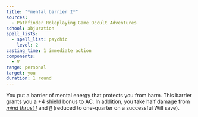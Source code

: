 ```yaml
---
title: "*mental barrier I*"
sources:
  - Pathfinder Roleplaying Game Occult Adventures
school: abjuration
spell_lists:
  - spell_list: psychic
    level: 2
casting_time: 1 immediate action
components:
  - V
range: personal
target: you
duration: 1 round
---
```


You put a barrier of mental energy that protects you from harm. This barrier grants you a +4 shield bonus to AC. In addition, you take half damage from [*mind thrust I*](/spells/mind-thrust-i/) and [*II*](/spells/mind-thrust-ii/) (reduced to one-quarter on a successful Will save).
